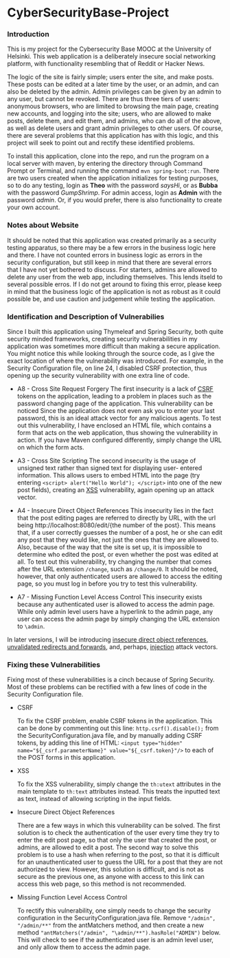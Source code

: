 # CyberSecurityBase-Project

### Introduction

This is my project for the Cybersecurity Base MOOC at the University of Helsinki. This web application is a deliberately insecure social networking platform, with functionality resembling that of Reddit or Hacker News. 

The logic of the site is fairly simple; users enter the site, and make posts. These posts can be edited at a later time by the user, or an admin, and can also be deleted by the admin. Admin privileges can be given by an admin to any user, but cannot be revoked. There are thus three tiers of users: anonymous browsers, who are limited to browsing the main page, creating new accounts, and logging into the site; users, who are allowed to make posts, delete them, and edit them, and admins, who can do all of the above, as well as delete users and grant admin privileges to other users. Of course, there are several problems that this application has with this logic, and this project will seek to point out and rectify these identified problems. 

To install this application, clone into the repo, and run the program on a local server with maven, by entering the directory through Command Prompt or Terminal, and running the command `mvn spring-boot:run`. There are two users created when the application initializes for testing purposes, so to do any testing, login as **Theo** with the password *saysHi*, or as **Bubba** with the password *GumpShrimp*. For admin access, login as **Admin** with the password *admin*. Or, if you would prefer, there is also functionality to create your own account.

### Notes about Website

It should be noted that this application was created primarily as a security testing apparatus, so there may be a few errors in the business logic here and there. I have not counted errors in business logic as errors in the security configuration, but still keep in mind that there are several errors that I have not yet bothered to discuss. For starters, admins are allowed to delete any user from the web app, including themselves. This lends itseld to several possible erros. If I do not get around to fixing this error, please keep in mind that the business logic of the application is not as robust as it could possible be, and use caution and judgement while testing the application.

### Identification and Description of Vulnerabilies

Since I built this application using Thymeleaf and Spring Security, both quite security minded frameworks, creating security vulnerabilities in my application was sometimes more difficult than making a secure application. You might notice this while looking through the source code, as I give the exact location of where the vulnerability was introduced. For example, in the Security Configuration file, on line 24, I disabled CSRF protection, thus opening up the security vulnerability with one extra line of code. 

* A8 - Cross Site Request Forgery
The first insecurity is a lack of [CSRF](https://www.owasp.org/index.php/Top_10_2013-A8-Cross-Site_Request_Forgery_(CSRF)) tokens on the application, leading to a problem in places such as the password changing page of the application. This vulnerability can be noticed Since the application does not even ask you to enter your last password, this is an ideal attack vector for any malicious agents. To test out this vulnerability, I have enclosed an HTML file, which contains a form that acts on the web application, thus showing the vulnerability in action. If you have Maven configured differently, simply change the URL on which the form acts. 

* A3 - Cross Site Scripting
The second insecurity is the usage of unsigned text rather than signed text for displaying user- entered information. This allows users to embed HTML into the page (try entering `<script> alert("Hello World"); </script>` into one of the new post fields), creating an [XSS](https://www.owasp.org/index.php/Top_10_2013-A3-Cross-Site_Scripting_(XSS)) vulnerability, again opening up an attack vector.

* A4 - Insecure Direct Object References
This insecurity lies in the fact that the post editing pages are referred to directly by URL, with the url being http://localhost:8080/edit/{the number of the post}. This means that, if a user correctly guesses the number of a post, he or she can edit any post that they would like, not just the ones that they are allowed to. Also, because of the way that the site is set up, it is impossible to determine who edited the post, or even whether the post was edited at all. To test out this vulnerability, try changing the number that comes after the URL extension `/change`, such as `/change/0`. It should be noted, however, that only authenticated users are allowed to access the editing page, so you must log in before you try to test this vulnerability.

* A7 - Missing Function Level Access Control
This insecurity exists because any authenticated user is allowed to access the admin page. While only admin level users have a hyperlink to the admin page, any user can access the admin page by simply changing the URL extension to `\admin`. 

In later versions, I will be introducing [insecure direct object references](https://www.owasp.org/index.php/Top_10_2013-A4-Insecure_Direct_Object_References), [unvalidated redirects and forwards](https://www.owasp.org/index.php/Top_10_2013-A10-Unvalidated_Redirects_and_Forwards), and, perhaps, [injection](https://www.owasp.org/index.php/Top_10_2013-A1-Injection) attack vectors.

### Fixing these Vulnerabilities

Fixing most of these vulnerabilities is a cinch because of Spring Security. Most of these problems can be rectified with a few lines of code in the Security Configuration file.
* CSRF
   
   To fix the CSRF problem, enable CSRF tokens in the application. This can be done by commenting out this line: `http.csrf().disable();` from the SecurityConfiguration.java file, and by manually adding CSRF tokens, by adding this line of HTML: `<input type="hidden" name="${_csrf.parameterName}" value="${_csrf.token}"/>` to each of the POST forms in this application.

* XSS 

   To fix the XSS vulnerability, simply change the `th:utext` attributes in the main template to `th:text` attributes instead.   This treats the inputted text as text, instead of allowing scripting in the input fields.
   
* Insecure Direct Object References

	There are a few ways in which this vulnerability can be solved. The first solution is to check the authentication of the user every time they try to enter the edit post page, so that only the user that created the post, or admins, are allowed to edit a post. The second way to solve this problem is to use a hash when referring to the post, so that it is difficult for an unauthenticated user to guess the URL for a post that they are not authorized to view. However, this solution is difficult, and is not as secure as the previous one, as anyone with access to this link can access this web page, so this method is not recommended. 

* Missing Function Level Access Control

	To rectify this vulnerability, one simply needs to change the security configuration in the SecurityConfiguration.java file. Remove `"/admin", "/admin/**"` from the antMatchers method, and then create a new method `"antMatchers("/admin", "\admin/**").hasRole("ADMIN")` below. This will check to see if the authenticated user is an admin level user, and only allow them to access the admin page. 